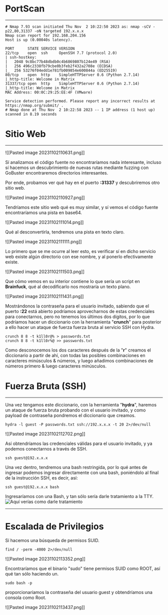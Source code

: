 



# PortScan
__________



```
# Nmap 7.93 scan initiated Thu Nov  2 10:22:50 2023 as: nmap -sCV -p22,80,31337 -oN targeted 192.x.x.x
Nmap scan report for 192.168.204.156
Host is up (0.00040s latency).

PORT      STATE SERVICE VERSION
22/tcp    open  ssh     OpenSSH 7.7 (protocol 2.0)
| ssh-hostkey: 
|   2048 9c8bc77b48dbdb0c4b6869807b124e49 (RSA)
|   256 496c2338fb79cbe0b3feb2f432a2708e (ECDSA)
|_  256 53276f04edd1e781fb009854e600844a (ED25519)
80/tcp    open  http    SimpleHTTPServer 0.6 (Python 2.7.14)
|_http-title: Welcome in Matrix
31337/tcp open  http    SimpleHTTPServer 0.6 (Python 2.7.14)
|_http-title: Welcome in Matrix
MAC Address: 00:0C:29:25:EE:4F (VMware)

Service detection performed. Please report any incorrect results at https://nmap.org/submit/ .
# Nmap done at Thu Nov  2 10:22:58 2023 -- 1 IP address (1 host up) scanned in 8.19 seconds

```


# Sitio Web
__________




![[Pasted image 20231102110631.png]]


Sí analizamos el código fuente no encontraríamos nada interesante, incluso sí hacemos un descubrimiento de nuevas rutas mediante fuzzing con GoBuster encontraremos directorios interesantes.

Por ende, probamos ver qué hay en el puerto **:31337** y descubriremos otro sitio web.



![[Pasted image 20231102110927.png]]

Tendríamos este sitio web qué es muy similar, y sí vemos el código fuente encontraríamos una pista en base64.

![[Pasted image 20231102111014.png]]


Qué al desconvertirla, tendremos una pista en texto claro.

![[Pasted image 20231102111111.png]]

Lo primero que se me ocurre al leer esto, es verificar sí en dicho servicio web existe algún directorio con ese nombre, y al ponerlo efectivamente existe.

![[Pasted image 20231102111503.png]]


Que cómo vemos en su interior contiene lo que sería un script en **Brainfuck**, qué al decodificarlo nos mostraría un texto plano.

![[Pasted image 20231102111431.png]]


Mostrándonos la contraseña para el usuario invitado, sabiendo que el puerto **:22** está abierto podríamos aprovecharnos de estas credenciales para conectarnos, pero no tenemos los últimos dos dígitos, por lo que podríamos hacer un diccionario con la herramienta "**crunch**" para posterior a ello hacer un ataque de fuerza fuerza bruta al servicio SSH con Hydra.


```
crunch 8 8 -t k1ll0r@% > passwords.txt
crunch 8 8 -t k1ll0r%@ >> passwords.txt
```

Como desconocemos los dos caracteres después de la "**r**" creamos el diccionario a partir de ahí, con todas las posibles combinaciones en caracteres minúsculos & números, y luego añadimos combinaciones de números primero & luego caracteres minúsculos.

# Fuerza Bruta (SSH)
_________


Una vez tengamos este diccionario, con la herramienta "**hydra**", haremos un ataque de fuerza bruta probando con el usuario invitado, y como payload de contraseña pondremos el diccionario que creamos.

```
hydra -l guest -P passwords.txt ssh://192.x.x.x -t 20 2>/dev/null
```


![[Pasted image 20231102112702.png]]

Así obtendríamos las credenciales válidas para el usuario invitado, y ya podemos conectarnos a través de SSH.

```
ssh guest@192.x.x.x
```

Una vez dentro, tendremos una bash restringida, por lo qué antes de ingresar podemos ingresar directamente con una bash, poniéndolo al final de la instrucción SSH, es decir, así:


```
ssh guest@192.x.x.x bash
```

Ingresaríamos con una Bash, y tan sólo sería darle tratamiento a la TTY. 
![Aquí verías como darle tratamiento]()

_____

# Escalada de Privilegios


Sí hacemos una búsqueda de permisos SUID.

```
find / -perm -4000 2>/dev/null
```


![[Pasted image 20231102113352.png]]

Encontraríamos que el binario "sudo" tiene permisos SUID como ROOT, así qué tan sólo haciendo un.

```
sudo bash -p
```

proporcionaríamos la contraseña del usuario guest y obtendríamos una consola como Root.

![[Pasted image 20231102113437.png]]